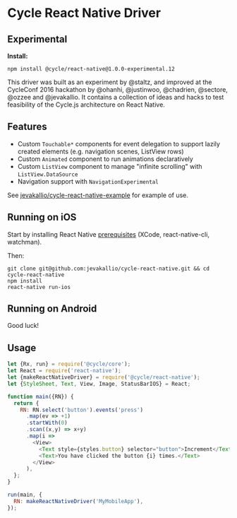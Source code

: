 # Cycle React Native Driver
## Experimental

**Install:**

```
npm install @cycle/react-native@1.0.0-experimental.12
```

This driver was built as an experiment by @staltz, and improved at the CycleConf 2016 hackathon by @ohanhi, @justinwoo, @chadrien, @sectore, @ozzee and @jevakallio. It contains a collection of ideas and hacks to test feasibility of the Cycle.js architecture on React Native.

## Features

 * Custom `Touchable*` components for event delegation to support lazily created elements (e.g. navigation scenes, ListView rows)
 * Custom `Animated` component to run animations declaratively
 * Custom `ListView` component to manage "infinite scrolling" with `ListView.DataSource`
 * Navigation support with `NavigationExperimental`

See [jevakallio/cycle-react-native-example](https://github.com/jevakallio/cycle-react-native-example) for example of use.

## Running on iOS

Start by installing React Native [prerequisites](https://facebook.github.io/react-native/docs/getting-started.html) (XCode, react-native-cli, watchman).

Then:
```
git clone git@github.com:jevakallio/cycle-react-native.git && cd cycle-react-native
npm install
react-native run-ios
```

## Running on Android

Good luck!

## Usage


```js
let {Rx, run} = require('@cycle/core');
let React = require('react-native');
let {makeReactNativeDriver} = require('@cycle/react-native');
let {StyleSheet, Text, View, Image, StatusBarIOS} = React;

function main({RN}) {
  return {
    RN: RN.select('button').events('press')
      .map(ev => +1)
      .startWith(0)
      .scan((x,y) => x+y)
      .map(i =>
        <View>
          <Text style={styles.button} selector="button">Increment</Text>
          <Text>You have clicked the button {i} times.</Text>
        </View>
      ),
  };
}

run(main, {
  RN: makeReactNativeDriver('MyMobileApp'),
});
```

